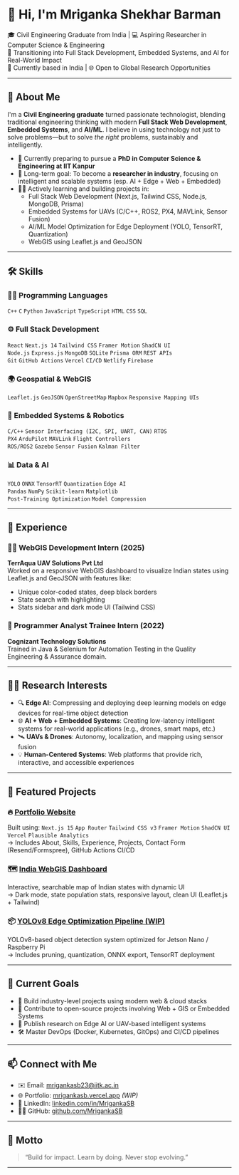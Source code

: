 # 👋 Hi, I'm Mriganka Shekhar Barman

🎓 Civil Engineering Graduate from India | 💻 Aspiring Researcher in Computer Science & Engineering  
🚀 Transitioning into Full Stack Development, Embedded Systems, and AI for Real-World Impact  
📍 Currently based in India | 🌐 Open to Global Research Opportunities  

---

## 🧠 About Me

I'm a **Civil Engineering graduate** turned passionate technologist, blending traditional engineering thinking with modern **Full Stack Web Development**, **Embedded Systems**, and **AI/ML**. I believe in using technology not just to solve problems—but to solve *the right* problems, sustainably and intelligently.

- 🔬 Currently preparing to pursue a **PhD in Computer Science & Engineering at IIT Kanpur**  
- 🎯 Long-term goal: To become a **researcher in industry**, focusing on intelligent and scalable systems (esp. AI + Edge + Web + Embedded)
- 🧑‍💻 Actively learning and building projects in:
  - Full Stack Web Development (Next.js, Tailwind CSS, Node.js, MongoDB, Prisma)
  - Embedded Systems for UAVs (C/C++, ROS2, PX4, MAVLink, Sensor Fusion)
  - AI/ML Model Optimization for Edge Deployment (YOLO, TensorRT, Quantization)
  - WebGIS using Leaflet.js and GeoJSON

---

## 🛠️ Skills

### 👨‍💻 Programming Languages
`C++` `C` `Python` `JavaScript` `TypeScript` `HTML` `CSS` `SQL`

### ⚙️ Full Stack Development
`React` `Next.js 14` `Tailwind CSS` `Framer Motion` `ShadCN UI`  
`Node.js` `Express.js` `MongoDB` `SQLite` `Prisma ORM` `REST APIs`  
`Git` `GitHub Actions` `Vercel` `CI/CD` `Netlify` `Firebase`

### 🌍 Geospatial & WebGIS
`Leaflet.js` `GeoJSON` `OpenStreetMap` `Mapbox` `Responsive Mapping UIs`

### 🤖 Embedded Systems & Robotics
`C/C++` `Sensor Interfacing (I2C, SPI, UART, CAN)` `RTOS`  
`PX4` `ArduPilot` `MAVLink` `Flight Controllers`  
`ROS/ROS2` `Gazebo` `Sensor Fusion` `Kalman Filter`  

### 📊 Data & AI
`YOLO` `ONNX` `TensorRT` `Quantization` `Edge AI`  
`Pandas` `NumPy` `Scikit-learn` `Matplotlib`  
`Post-Training Optimization` `Model Compression`

---

## 💼 Experience

### 👨‍💻 WebGIS Development Intern (2025)
**TerrAqua UAV Solutions Pvt Ltd**  
Worked on a responsive WebGIS dashboard to visualize Indian states using Leaflet.js and GeoJSON with features like:
- Unique color-coded states, deep black borders
- State search with highlighting
- Stats sidebar and dark mode UI (Tailwind CSS)

### 🧪 Programmer Analyst Trainee Intern (2022)
**Cognizant Technology Solutions**  
Trained in Java & Selenium for Automation Testing in the Quality Engineering & Assurance domain.

---

## 🧑‍🔬 Research Interests

- 🔍 **Edge AI**: Compressing and deploying deep learning models on edge devices for real-time object detection  
- 🌐 **AI + Web + Embedded Systems**: Creating low-latency intelligent systems for real-world applications (e.g., drones, smart maps, etc.)  
- 🛰️ **UAVs & Drones**: Autonomy, localization, and mapping using sensor fusion  
- 💡 **Human-Centered Systems**: Web platforms that provide rich, interactive, and accessible experiences

---

## 📂 Featured Projects

### 🔥 [Portfolio Website](https://github.com/MrigankaSB/portfolio)
Built using:
`Next.js 15` `App Router` `Tailwind CSS v3` `Framer Motion` `ShadCN UI` `Vercel` `Plausible Analytics`  
→ Includes About, Skills, Experience, Projects, Contact Form (Resend/Formspree), GitHub Actions CI/CD

### 🗺️ [India WebGIS Dashboard](https://github.com/MrigankaSB/webgis-india)
Interactive, searchable map of Indian states with dynamic UI  
→ Dark mode, state population stats, responsive layout, clean UI (Leaflet.js + Tailwind)

### 📦 [YOLOv8 Edge Optimization Pipeline (WIP)](https://github.com/MrigankaSB/yolo-edge-opt)
YOLOv8-based object detection system optimized for Jetson Nano / Raspberry Pi  
→ Includes pruning, quantization, ONNX export, TensorRT deployment

---

## 🎯 Current Goals

- 🌱 Build industry-level projects using modern web & cloud stacks  
- 📘 Contribute to open-source projects involving Web + GIS or Embedded Systems  
- 🧪 Publish research on Edge AI or UAV-based intelligent systems  
- 🛠 Master DevOps (Docker, Kubernetes, GitOps) and CI/CD pipelines

---

## 📫 Connect with Me

- ✉️ Email: [mrigankasb23@iitk.ac.in](mailto:mrigankasb23@iitk.ac.in)  
- 🌐 Portfolio: [mrigankasb.vercel.app](https://mrigankasb.vercel.app) *(WIP)*  
- 💼 LinkedIn: [linkedin.com/in/MrigankaSB](https://www.linkedin.com/in/MrigankaSB/)  
- 🧑‍💻 GitHub: [github.com/MrigankaSB](https://github.com/MrigankaSB)

---

## 🧭 Motto

> “Build for impact. Learn by doing. Never stop evolving.”

---
